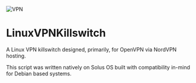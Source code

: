 ![VPN](http://ais.its.psu.edu/files/2015/06/vpn-logo.png)

# LinuxVPNKillswitch
A Linux VPN killswitch designed, primarily, for OpenVPN via NordVPN hosting.

This script was written natively on Solus OS built with compatibility in-mind for Debian based systems.


